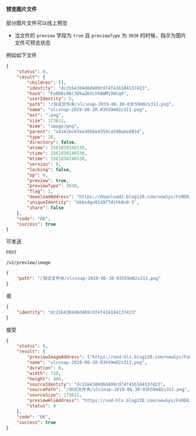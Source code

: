 #### 预览图片文件

部分图片文件可以线上预览

* 当文件的 ```preview``` 字段为 ```true``` 且 ```previewType``` 为 ```3030``` 的时候，指示为图片文件可预览状态

例如如下文件

```json
{
	"status": 0,
	"result": {
		"children": [],
		"identity": "dc2164304d6d409cd74f416184137423",
		"hash": "Fo0D8i0Nl3DkwZ6VLhhBWMl9UCq9",
		"userIdentity": 5,
		"path": "/测试文件夹/vlcsnap-2019-06-30-03h59m02s311.png",
		"name": "vlcsnap-2019-06-30-03h59m02s311.png",
		"ext": ".png",
		"size": 173611,
		"mime": "image/png",
		"parent": "a4242ec67ee305be4359ca590a6ed834",
		"type": 20,
		"directory": false,
		"atime": 1561838146530,
		"ctime": 1561838146530,
		"mtime": 1561838146530,
		"version": 0,
		"locking": false,
		"op": 0,
		"preview": true,
		"previewType": 3030,
		"flag": 1,
		"downloadAddress": "https://download2.blog120.com/newSys/Fo0D8i0Nl3DkwZ6VLhhBWMl9UCq9/wcs/user/5/s/173611/file/vlcsnap-2019-06-30-03h59m02s311.png?userId=5&wsSecret=4110f41a5ea881c3e0e221ca6ff5ff7c&wsTime=5d17c5ae",
		"uniqueIdentity": "bkbs4gn81d9f7dihk6n0-5",
		"share": false
	},
	"code": "OK",
	"success": true
}
```

可发送


```POST```
```
/v2/preview/image
```

```json
{
	"path": "/测试文件夹/vlcsnap-2019-06-30-03h59m02s311.png"
}
```

或

```json
{
	"identity": "dc2164304d6d409cd74f416184137423"
}
```

接受

```json
{
	"status": 0,
	"result": {
		"previewImageAddress": ["https://vod-hls.blog120.com/newSys/Fo0D8i0Nl3DkwZ6VLhhBWMl9UCq9"],
		"name": "vlcsnap-2019-06-30-03h59m02s311.png",
		"duration": 0,
		"width": 720,
		"height": 404,
		"sourceIdentity": "dc2164304d6d409cd74f416184137423",
		"sourcePath": "/测试文件夹/vlcsnap-2019-06-30-03h59m02s311.png",
		"sourceSize": 173611,
		"previewHlsAddress": "https://vod-hls.blog120.com/newSys/Fo0D8i0Nl3DkwZ6VLhhBWMl9UCq9",
		"status": 0
	},
	"code": "OK",
	"success": true
}
```